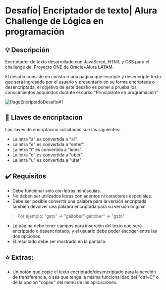 # Desafío| Encriptador de texto| Alura Challenge de Lógica en programación

## 💡 Descripción
Encriptador de texto desarrollado con JavaScript, HTML y CSS para el challenge del Proyecto ONE de Oracle+Alura LATAM.

El desafío consiste en construir una pagina que encripte y desencripte texto que será ingresado por el usuario y presentarlo en su forma encriptada o desencriptada, el objetivo de este desafío es poner a prueba los conocimientos adquiridos durante el curso "Principiante en programación"

![PageEncriptadoDesafío#1](https://user-images.githubusercontent.com/114364992/214441370-e7e0514a-527d-45ec-b266-a7f42aba0e85.png)

## 🔑 Llaves de encriptacion
Las llaves de encriptacion solicitadas son las siguientes:

* La letra "a" es convertida a "ai".
* La letra "e" es convertida a "enter".
* La letra "i" es convertida a "imes".
* La letra "o" es convertida a "ober"
* La letra "u" es convertida a "ufat"

## ✔️ Requisitos
* Debe funcionar solo con letras minúsculas.
* No deben ser utilizados letras con acentos ni caracteres especiales.
* Debe ser posible convertir una palabra para la versión encriptada también devolver una palabra encriptada para su versión original.

> Por ejemplo:
> "gato" => "gaitober"
> gaitober" => "gato"

* La página debe tener campos para inserción del texto que será encriptado o desencriptado, y el usuario debe poder escoger entre las dos opciones.
* El resultado debe ser mostrado en la pantalla.

## ⭐ Extras:
* Un botón que copie el texto encriptado/desencriptado para la sección de transferencia, o sea que tenga la misma funcionalidad del "ctrl+C" o de la opción "copiar" del menú de las aplicaciones.
